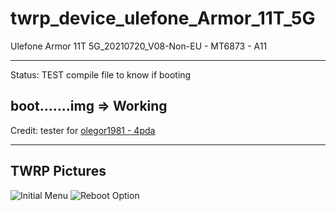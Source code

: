 # twrp_device_ulefone_Armor_11T_5G
Ulefone Armor 11T 5G_20210720_V08-Non-EU - MT6873 - A11

---------------
Status: TEST compile file to know if booting

boot.......img => Working
------------------------------------
Credit: tester for [olegor1981 - 4pda](https://4pda.to/forum/index.php?showuser=8045287)

--------------------------------
TWRP Pictures
-------------
![Initial Menu](https://github.com/lopestom/twrp_device_ulefone_Armor_11T_5G/blob/android-11.0/.pictures/screnU.jpg?raw=true) ![Reboot Option](https://github.com/lopestom/twrp_device_ulefone_Armor_11T_5G/blob/android-11.0/.pictures/screnU.jpg?raw=true)
